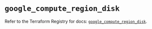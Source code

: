 # `google_compute_region_disk`

Refer to the Terraform Registry for docs: [`google_compute_region_disk`](https://registry.terraform.io/providers/hashicorp/google/5.29.1/docs/resources/compute_region_disk).
